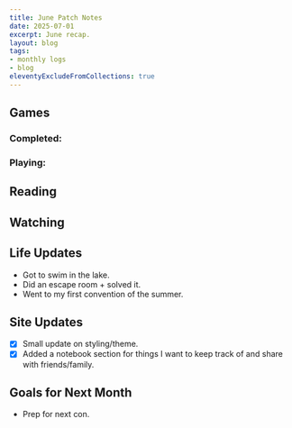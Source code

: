 ```yaml
---
title: June Patch Notes
date: 2025-07-01
excerpt: June recap.
layout: blog
tags: 
- monthly logs
- blog
eleventyExcludeFromCollections: true
---
```



## Games
### **Completed:**  

### **Playing:**  

## Reading

## Watching

## Life Updates
- Got to swim in the lake.
- Did an escape room + solved it.
- Went to my first convention of the summer.

## Site Updates
- [x] Small update on styling/theme.
- [x] Added a notebook section for things I want to keep track of and share with friends/family.

## Goals for Next Month
- Prep for next con.